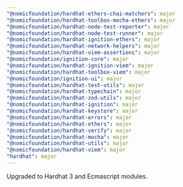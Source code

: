 ```yaml
---
"@nomicfoundation/hardhat-ethers-chai-matchers": major
"@nomicfoundation/hardhat-toolbox-mocha-ethers": major
"@nomicfoundation/hardhat-node-test-reporter": major
"@nomicfoundation/hardhat-node-test-runner": major
"@nomicfoundation/hardhat-ignition-ethers": major
"@nomicfoundation/hardhat-network-helpers": major
"@nomicfoundation/hardhat-viem-assertions": major
"@nomicfoundation/ignition-core": major
"@nomicfoundation/hardhat-ignition-viem": major
"@nomicfoundation/hardhat-toolbox-viem": major
"@nomicfoundation/ignition-ui": major
"@nomicfoundation/hardhat-test-utils": major
"@nomicfoundation/hardhat-typechain": major
"@nomicfoundation/hardhat-zod-utils": major
"@nomicfoundation/hardhat-ignition": major
"@nomicfoundation/hardhat-keystore": major
"@nomicfoundation/hardhat-errors": major
"@nomicfoundation/hardhat-ethers": major
"@nomicfoundation/hardhat-verify": major
"@nomicfoundation/hardhat-mocha": major
"@nomicfoundation/hardhat-utils": major
"@nomicfoundation/hardhat-viem": major
"hardhat": major
---
```


Upgraded to Hardhat 3 and Ecmascript modules.
